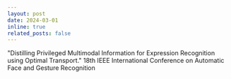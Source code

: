 ```yaml
---
layout: post
date: 2024-03-01
inline: true
related_posts: false
---
```


"Distilling Privileged Multimodal Information for Expression Recognition using Optimal Transport." 18th IEEE International Conference on Automatic Face and Gesture Recognition
